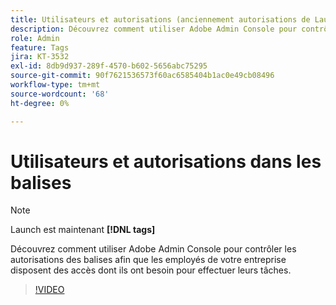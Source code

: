 ```yaml
---
title: Utilisateurs et autorisations (anciennement autorisations de Launch)
description: Découvrez comment utiliser Adobe Admin Console pour contrôler les autorisations des balises afin que les employés de votre entreprise disposent des accès dont ils ont besoin pour effectuer leurs tâches.
role: Admin
feature: Tags
jira: KT-3532
exl-id: 8db9d937-289f-4570-b602-5656abc75295
source-git-commit: 90f7621536573f60ac6585404b1ac0e49cb08496
workflow-type: tm+mt
source-wordcount: '68'
ht-degree: 0%

---
```


# Utilisateurs et autorisations dans les balises

>[!NOTE]
>
> Launch est maintenant **[!DNL tags]**

Découvrez comment utiliser Adobe Admin Console pour contrôler les autorisations des balises afin que les employés de votre entreprise disposent des accès dont ils ont besoin pour effectuer leurs tâches.

>[!VIDEO](https://video.tv.adobe.com/v/28734/?quality=12&learn=on)
